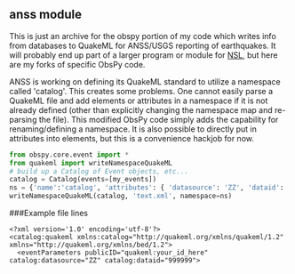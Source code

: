 ## anss module
This is just an archive for the obspy portion of my code which writes info from databases to QuakeML for ANSS/USGS reporting of earthquakes. It will probably end up part of a larger program or module for [NSL](http://github.com/NVSeismoLab), but here are my forks of specific ObsPy code.

ANSS is working on defining its QuakeML standard to utilize a namespace called 'catalog'. This creates some problems. One cannot easily parse a QuakeML file and add elements or attributes in a namespace if it is not already defined (other than explicitly changing the namespace map and re-parsing the file). This modified ObsPy code simply adds the capability for renaming/defining a namespace. It is also possible to directly put in attributes into elements, but this is a convenience hackjob for now.

```python
from obspy.core.event import *
from quakeml import writeNamespaceQuakeML
# build up a Catalog of Event objects, etc...
catalog = Catalog(events=[my_events])
ns = {'name':'catalog', 'attributes': { 'datasource': 'ZZ', 'dataid': '999999'}}
writeNamespaceQuakeML(catalog, 'text.xml', namespace=ns)
```
###Example file lines
```
<?xml version='1.0' encoding='utf-8'?>
<catalog:quakeml xmlns:catalog="http://quakeml.org/xmlns/quakeml/1.2" xmlns="http://quakeml.org/xmlns/bed/1.2">
  <eventParameters publicID="quakeml:your_id_here" catalog:datasource="ZZ" catalog:dataid="999999">
```

